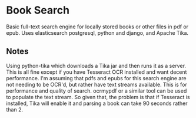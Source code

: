 # Book Search
Basic full-text search engine for locally stored books or other files in pdf or epub.  Uses elasticsearch
postgresql, python and django, and Apache Tika.

## Notes
Using python-tika which downloads a Tika jar and then runs it as a server.  This is all fine except if you
have Tesseract OCR installed and want decent performance.  I'm assuming that pdfs and epubs for this search
engine are not needing to be OCR'd, but rather have text streams available.  This is for performance and 
quality of search.  ocrmypdf or a similar tool can be used to populate the text stream.  So given that, the 
problem is that if Tesseract is installed, Tika will enable it and 
parsing a book can take 90 seconds rather than 2.  



